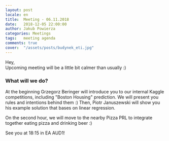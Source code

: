 ```yaml
---
layout: post
locale: en
title:  Meeting - 06.11.2018
date:   2018-12-05 22:00:00
author: Jakub Powierza
categories: Meetings
tags:	meeting agenda
comments: true
cover:  "/assets/posts/budynek_eti.jpg"
---
```


Hey,  
Upcoming meeting will be a little bit calmer than usually :)

### What will we do?

At the beginning Grzegorz Beringer will introduce you to our internal Kaggle competitions, including "Boston Housing" prediction.
 We will present you rules and intentions behind them :) Then, Piotr Januszewski will show you his example solution that bases on
 linear regression.

On the second hour, we will move to the nearby Pizza PRL to integrate together eating pizza and drinking beer :)

See you at 18:15 in EA AUD1!

